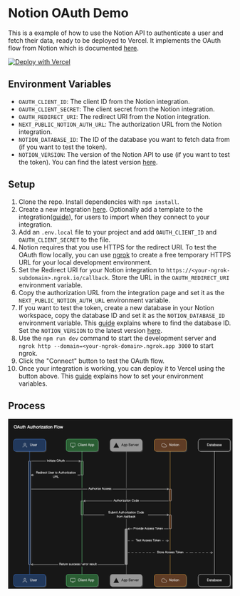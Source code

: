 # Notion OAuth Demo

This is a example of how to use the Notion API to authenticate a user and fetch their data, ready to be deployed to Vercel. It implements the OAuth flow from Notion which is documented [here](https://developers.notion.com/docs/authorization#public-integration-auth-flow-set-up).

[![Deploy with Vercel](https://vercel.com/button)](https://vercel.com/new/clone?repository-url=https%3A%2F%2Fgithub.com%2FAlexIsMaking%2Fnotion-oauth-demo&env=OAUTH_CLIENT_ID,OAUTH_CLIENT_SECRET&envDescription=API%20Keys%20needed%20for%20the%20application&envLink=https%3A%2F%2Fgithub.com%2FAlexIsMaking%2Fnotion-oauth-demo%2Fblob%2Fmain%2FREADME.md%23environment-variables)

## Environment Variables

- `OAUTH_CLIENT_ID`: The client ID from the Notion integration.
- `OAUTH_CLIENT_SECRET`: The client secret from the Notion integration.
- `OAUTH_REDIRECT_URI`: The redirect URI from the Notion integration.
- `NEXT_PUBLIC_NOTION_AUTH_URL`: The authorization URL from the Notion integration.
- `NOTION_DATABASE_ID`: The ID of the database you want to fetch data from (if you want to test the token).
- `NOTION_VERSION`: The version of the Notion API to use (if you want to test the token). You can find the latest version [here](https://developers.notion.com/reference/versioning).

## Setup

1. Clone the repo. Install dependencies with `npm install`.
2. Create a new integration [here](https://www.notion.so/my-integrations). Optionally add a template to the integration([guide](https://developers.notion.com/docs/authorization#prompt-for-an-integration-with-a-notion-template-option)), for users to import when they connect to your integration.
3. Add an `.env.local` file to your project and add `OAUTH_CLIENT_ID` and `OAUTH_CLIENT_SECRET` to the file.
4. Notion requires that you use HTTPS for the redirect URI. To test the OAuth flow locally, you can use [ngrok](https://ngrok.com/) to create a free temporary HTTPS URL for your local development environment.
5. Set the Redirect URI for your Notion integration to `https://<your-ngrok-subdomain>.ngrok.io/callback`. Store the URL in the `OAUTH_REDIRECT_URI` environment variable.
6. Copy the authorization URL from the integration page and set it as the `NEXT_PUBLIC_NOTION_AUTH_URL` environment variable.
7. If you want to test the token, create a new database in your Notion workspace, copy the database ID and set it as the `NOTION_DATABASE_ID` environment variable. This [guide](https://developers.notion.com/reference/retrieve-a-database) explains where to find the database ID. Set the `NOTION_VERSION` to the latest version [here](https://developers.notion.com/reference/versioning).
8. Use the `npm run dev` command to start the development server and `ngrok http --domain=<your-ngrok-domain>.ngrok.app 3000` to start ngrok.
9. Click the "Connect" button to test the OAuth flow.
10. Once your integration is working, you can deploy it to Vercel using the button above. This [guide](https://vercel.com/docs/projects/environment-variables#declare-an-environment-variable) explains how to set your environment variables.

## Process

![Process Diagram](image1.png)

